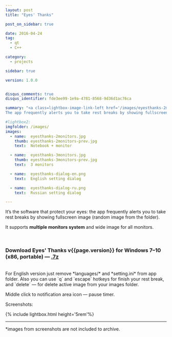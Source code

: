 ```yaml
---
layout: post
title: "Eyes' Thanks"

post_on_sidebar: true

date: 2016-04-24
tag:
  - qt
  - С++

category:
  - projects

sidebar: true

version: 1.0.0


disqus_comments: true
disqus_identifier: fde3ee99-1e9a-4781-8568-9d36d1ac76ca

summary: "<a class=lightbox-image-link-left href='/images/eyesthanks-2monitors.jpg' data-lightbox='EyesThanks' title='fullscreen image at different-size monitors system'><img class='lightbox-image' style= 'width: 10rem;' src='/images/eyesthanks-2monitors-prev.jpg' alt='fullscreen image at different-size monitors system'></a>
The app frequently alerts you to take rest breaks by showing fullscreen image (random image from the folder). It supports multiple monitors system and wide image for all monitors."

#lightbox2:
imgfolder: /images/
images:
  - name:  eyesthanks-2monitors.jpg
    thumb: eyesthanks-2monitors-prev.jpg
    text:  Notebook + monitor

  - name:  eyesthanks-3monitors.jpg
    thumb: eyesthanks-3monitors-prev.jpg
    text:  3 monitors

  - name:  eyesthanks-dialog-en.png
    text:  English setting dialog

  - name:  eyesthanks-dialog-ru.png
    text:  Russian setting dialog

---
```



It’s the software that protect your eyes: the app frequently alerts you to take rest breaks by showing fullscreen image (random image from the folder).

It supports **multiple monitors system** and wide image for all monitors.

<br>

### Download Eyes' Thanks v{{page.version}} for Windows 7–10 (x86, portable) — [.7z](https://github.com/yalov/eyes-thanks/releases/download/{{page.version}}/EyesThanks_v{{page.version}}.7z)

<br>
For English version just remove *languages/* and *setting.ini* from app folder.
Also you can use `q` and `escape` hotkeys for finish your rest break, and `delete` — for delete active image from your images folder.

Middle click to notification area icon — pause timer.

Screenshots:

{% include lightbox.html height='5rem'%}

------
*images from screenshots are not included to archive.
